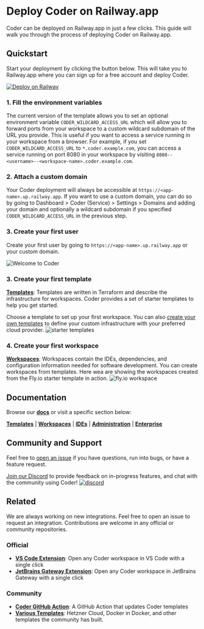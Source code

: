 # Deploy Coder on Railway.app

Coder can be deployed on Railway.app in just a few clicks. This guide will walk you through the process of deploying Coder on Railway.app.

## Quickstart

Start your deployment by clicking the button below. This will take you to Railway.app where you can sign up for a free account and deploy Coder.

[![Deploy on Railway](https://railway.app/button.svg)](https://railway.app/template/cUQ8_P?referralCode=tfH8Uw)

### 1. Fill the environment variables

The current version of the template allows you to set an optional environment variable `CODER_WILDCARD_ACCESS_URL` which will allow you to forward ports from your workspace to a custom wildcard subdomain of the URL you provide. This is useful if you want to access a service running in your workspace from a browser. For example, if you set `CODER_WILDCARD_ACCESS_URL` to `*.coder.example.com`, you can access a service running on port 8080 in your workspace by visiting `8080--<username>--<workspace-name>.coder.example.com`.

### 2. Attach a custom domain

Your Coder deployment will always be accessible at `https://<app-name>.up.railway.app`. If you want to use a custom domain, you can do so by going to Dashboard > Coder (Service) > Settings > Domains and adding your domain and optionally a wildcard subdomain if you specified `CODER_WILDCARD_ACCESS_URL` in the previous step.

### 3. Create your first user

Create your first user by going to `https://<app-name>.up.railway.app` or your custom domain.

![Welcome to Coder](./static/coder_setup.png)

### 3. Create your first template

[**Templates**](https://coder.com/docs/v2/latest/templates): Templates are written in Terraform and describe the infrastructure for workspaces. Coder provides a set of starter templates to help you get started.

Choose a template to set up your first workspace. You can also [create your own templates](https://coder.com/docs/v2/latest/templates) to define your custom infrastructure with your preferred cloud provider.
![starter templates](./static/starter_templates_welcome.png)

### 4. Create your first workspace

[**Workspaces**](https://coder.com/docs/v2/latest/workspaces): Workspaces contain the IDEs, dependencies, and configuration information needed for software development. You can create workspaces from templates. Here wea are showing the workspaces created from the Fly.io starter template in action.
![fly.io workspace](./static/fly_workspace.png)

## Documentation

Browse our [**docs**](https://coder.com/docs/v2) or visit a specific section below:

[**Templates**](https://coder.com/docs/v2/latest/templates) | [**Workspaces**](https://coder.com/docs/v2/latest/workspaces) | [**IDEs**](https://coder.com/docs/v2/latest/ides) | [**Administration**](https://coder.com/docs/v2/latest/admin) | [**Enterprise**](https://coder.com/docs/v2/latest/enterprise)

## Community and Support

Feel free to [open an issue](https://github.com/coder/coder/issues/new) if you have questions, run into bugs, or have a feature request.

[Join our Discord](https://discord.gg/coder) to provide feedback on in-progress features, and chat with the community using Coder! [![discord](https://img.shields.io/discord/747933592273027093?label=discord)](https://discord.gg/coder)

## Related

We are always working on new integrations. Feel free to open an issue to request an integration. Contributions are welcome in any official or community repositories.

### Official

- [**VS Code Extension**](https://marketplace.visualstudio.com/items?itemName=coder.coder-remote): Open any Coder workspace in VS Code with a single click
- [**JetBrains Gateway Extension**](https://plugins.jetbrains.com/plugin/19620-coder): Open any Coder workspace in JetBrains Gateway with a single click

### Community

- [**Coder GitHub Action**](https://github.com/marketplace/actions/update-coder-template): A GitHub Action that updates Coder templates
- [**Various Templates**](https://github.com/coder/coder/examples/templates/community-templates.md): Hetzner Cloud, Docker in Docker, and other templates the community has built.
